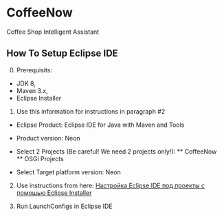 # CoffeeNow
Coffee Shop Intelligent Assistant

## How To Setup Eclipse IDE

0. Prerequisits:

  * JDK 8,
  * Maven 3.x,
  * Eclipse Installer

1. Use this information for instructions in paragraph #2

  * Eclipse Product: Eclipse IDE for Java with Maven and Tools
  * Product version: Neon

  * Select 2 Projects (Be careful! We need 2 projects only!):
  ** CoffeeNow
  ** OSGi Projects
  * Select Target platform version: Neon

2. Use instructions from here: [Настройка Eclipse IDE под проекты с помощью Eclipse Installer](https://github.com/agentlab/ru.agentlab.parent/wiki/Настройка-Eclipse-IDE-под-проекты-с-помощью-Eclipse-Installer)

3. Run LaunchConfigs in Eclipse IDE
